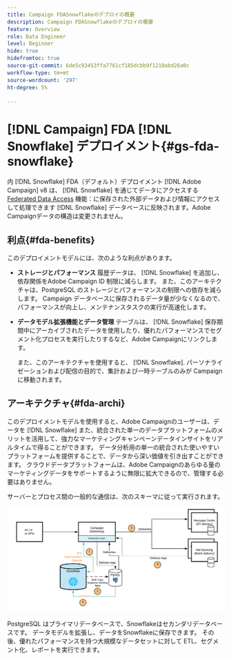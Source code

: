 ```yaml
---
title: Campaign FDASnowflakeのデプロイの概要
description: Campaign FDASnowflakeのデプロイの概要
feature: Overview
role: Data Engineer
level: Beginner
hide: true
hidefromtoc: true
source-git-commit: 6de5c93453ffa7761cf185dcbb9f1210abd26a0c
workflow-type: tm+mt
source-wordcount: '297'
ht-degree: 5%

---
```


# [!DNL Campaign] FDA [!DNL Snowflake] デプロイメント{#gs-fda-snowflake}

内 [!DNL Snowflake] FDA（デフォルト）デプロイメント [!DNL Adobe Campaign] v8 は、 [!DNL Snowflake] を通じてデータにアクセスする [Federated Data Access](../connect/fda.md) 機能：に保存された外部データおよび情報にアクセスして処理できます [!DNL Snowflake] データベースに反映されます。Adobe Campaignデータの構造は変更されません。

## 利点{#fda-benefits}

このデプロイメントモデルには、次のような利点があります。

* **ストレージとパフォーマンス**
履歴データは、 [!DNL Snowflake] を追加し、依存関係をAdobe Campaign ID 制限に減らします。 また、このアーキテクチャは、PostgreSQL のストレージとパフォーマンスの制限への依存を減らします。 Campaign データベースに保存されるデータ量が少なくなるので、パフォーマンスが向上し、メンテナンスタスクの実行が高速化します。

* **データモデル拡張機能とデータ管理**
テーブルは、 [!DNL Snowflake] 保存期間中にアーカイブされたデータを使用したり、優れたパフォーマンスでセグメント化プロセスを実行したりするなど、Adobe Campaignにリンクします。

   また、このアーキテクチャを使用すると、 [!DNL Snowflake]. パーソナライゼーションおよび配信の目的で、集計および一時テーブルのみが Campaign に移動されます。


## アーキテクチャ{#fda-archi}

このデプロイメントモデルを使用すると、Adobe Campaignのユーザーは、データを [!DNL Snowflake] また、統合された単一のデータプラットフォームのメリットを活用して、強力なマーケティングキャンペーンデータインサイトをリアルタイムで得ることができます。 データ分析用の単一の統合された使いやすいプラットフォームを提供することで、データから深い価値を引き出すことができます。 クラウドデータプラットフォームは、Adobe Campaignのあらゆる量のマーケティングデータをサポートするように無限に拡大できるので、管理する必要はありません。

サーバーとプロセス間の一般的な通信は、次のスキーマに従って実行されます。

![](assets/fda-architecture.png)

PostgreSQL はプライマリデータベースで、Snowflakeはセカンダリデータベースです。 データモデルを拡張し、データをSnowflakeに保存できます。 その後、優れたパフォーマンスを持つ大規模なデータセットに対して ETL、セグメント化、レポートを実行できます。
